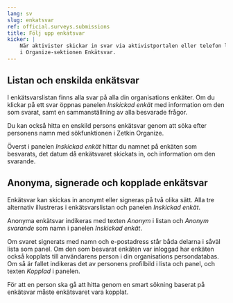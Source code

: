 ```yaml
---
lang: sv
slug: enkatsvar
ref: official.surveys.submissions
title: Följ upp enkätsvar
kicker: |
    När aktivister skickar in svar via aktivistportalen eller telefon landar de
    i Organize-sektionen Enkätsvar.
---
```


## Listan och enskilda enkätsvar
I enkätsvarslistan finns alla svar på alla din organisations enkäter. Om du
klickar på ett svar öppnas panelen _Inskickad enkät_ med information om den som
svarat, samt en sammanställning av alla besvarade frågor.

Du kan också hitta en enskild persons enkätsvar genom att söka efter personens
namn med sökfunktionen i Zetkin Organize.

Överst i panelen _Inskickad enkät_ hittar du namnet på enkäten som besvarats,
det datum då enkätsvaret skickats in, och information om den svarande.

## Anonyma, signerade och kopplade enkätsvar
Enkätsvar kan skickas in anonymt eller signeras på två olika sätt. Alla tre
alternativ illustreras i enkätsvarslistan och panelen _Inskickad enkät_.

Anonyma enkätsvar indikeras med texten _Anonym_ i listan och _Anonym svarande_
som namn i panelen _Inskickad enkät_.

Om svaret signerats med namn och e-postadress står båda delarna i såväl lista
som panel. Om den som besvarat enkäten var inloggad har enkäten också kopplats
till användarens person i din organisations persondatabas. Om så är fallet
indikeras det av personens profilbild i lista och panel, och texten _Kopplad_
i panelen.

För att en person ska gå att hitta genom en smart sökning baserat på enkätsvar
måste enkätsvaret vara kopplat.
